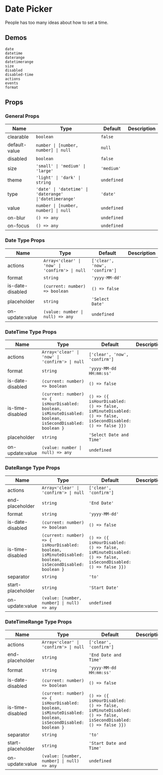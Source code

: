 # Date Picker

People has too many ideas about how to set a time.

## Demos

```demo
date
datetime
daterange
datetimerange
size
disabled
disabled-time
actions
events
format
```

## Props

### General Props

| Name | Type | Default | Description |
| --- | --- | --- | --- |
| clearable | `boolean` | `false` |  |
| default-value | `number \| [number, number] \| null` | `null` |  |
| disabled | `boolean` | `false` |  |
| size | `'small' \| 'medium' \| 'large'` | `'medium'` |  |
| theme | `'light' \| 'dark' \| string` | `undefined` |  |
| type | `'date' \| 'datetime' \| 'daterange' \|'datetimerange'` | `'date'` |  |
| value | `number \| [number, number] \| null` | `undefined` |  |
| on-blur | `() => any` | `undefined` |  |
| on-focus | `() => any` | `undefined` |  |

### Date Type Props

| Name | Type | Default | Description |
| --- | --- | --- | --- |
| actions | `Array<'clear' \| 'now' \| 'confirm'> \| null` | `['clear', 'now', 'confirm']` |  |
| format | `string` | `'yyyy-MM-dd'` |  |
| is-date-disabled | `(current: number) => boolean` | `() => false` |  |
| placeholder | `string` | `'Select Date'` |  |
| on-update:value | `(value: number \| null) => any` | `undefined` |  |

### DateTime Type Props

| Name | Type | Default | Description |
| --- | --- | --- | --- |
| actions | `Array<'clear' \| 'now' \| 'confirm'> \| null` | `['clear', 'now', 'confirm']` |  |
| format | `string` | `'yyyy-MM-dd HH:mm:ss'` |  |
| is-date-disabled | `(current: number) => boolean` | `() => false` |  |
| is-time-disabled | `(current: number) => { isHourDisabled: boolean, isMinuteDisabled: boolean, isSecondDisabled: boolean }` | `() => ({ isHourDisabled: () => false, isMinuteDisabled: () => false, isSecondDisabled: () => false }})` |  |
| placeholder | `string` | `'Select Date and Time'` |  |
| on-update:value | `(value: number \| null) => any` | `undefined` |  |

### DateRange Type Props

| Name | Type | Default | Description |
| --- | --- | --- | --- |
| actions | `Array<'clear' \| 'confirm'> \| null` | `['clear', 'confirm']` |  |
| end-placeholder | `string` | `'End Date'` |  |
| format | `string` | `'yyyy-MM-dd'` |  |
| is-date-disabled | `(current: number) => boolean` | `() => false` |  |
| is-time-disabled | `(current: number) => { isHourDisabled: boolean, isMinuteDisabled: boolean, isSecondDisabled: boolean }` | `() => ({ isHourDisabled: () => false, isMinuteDisabled: () => false, isSecondDisabled: () => false }})` |  |
| separator | `string` | `'to'` |  |
| start-placeholder | `string` | `'Start Date'` |  |
| on-update:value | `(value: [number, number] \| null) => any` | `undefined` |  |

### DateTimeRange Type Props

| Name | Type | Default | Description |
| --- | --- | --- | --- |
| actions | `Array<'clear' \| 'confirm'> \| null` | `['clear', 'confirm']` |  |
| end-placeholder | `string` | `'End Date and Time'` |  |
| format | `string` | `'yyyy-MM-dd HH:mm:ss'` |  |
| is-date-disabled | `(current: number) => boolean` | `() => false` |  |
| is-time-disabled | `(current: number) => { isHourDisabled: boolean, isMinuteDisabled: boolean, isSecondDisabled: boolean }` | `() => ({ isHourDisabled: () => false, isMinuteDisabled: () => false, isSecondDisabled: () => false }})` |  |
| separator | `string` | `'to'` |  |
| start-placeholder | `string` | `'Start Date and Time'` |  |
| on-update:value | `(value: [number, number] \| null) => any` | `undefined` |  |
